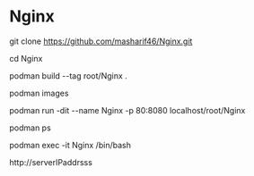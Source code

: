 # Nginx


git clone https://github.com/masharif46/Nginx.git

cd Nginx

podman build --tag root/Nginx .

podman images

podman run -dit --name Nginx -p 80:8080  localhost/root/Nginx

podman ps

podman exec -it Nginx /bin/bash

http://serverIPaddrsss



